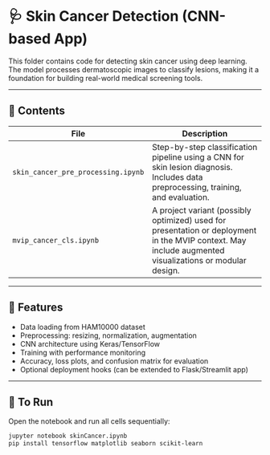 # 🩺 Skin Cancer Detection (CNN-based App)

This folder contains code for detecting skin cancer using deep learning. The model processes dermatoscopic images to classify lesions, making it a foundation for building real-world medical screening tools.

---

## 📄 Contents

| File                          | Description |
|------------------------------|-------------|
| `skin_cancer_pre_processing.ipynb`           | Step-by-step classification pipeline using a CNN for skin lesion diagnosis. Includes data preprocessing, training, and evaluation. |
| `mvip_cancer_cls.ipynb`| A project variant (possibly optimized) used for presentation or deployment in the MVIP context. May include augmented visualizations or modular design. |

---

## 🧠 Features

- Data loading from HAM10000 dataset
- Preprocessing: resizing, normalization, augmentation
- CNN architecture using Keras/TensorFlow
- Training with performance monitoring
- Accuracy, loss plots, and confusion matrix for evaluation
- Optional deployment hooks (can be extended to Flask/Streamlit app)

---

## 🚀 To Run

Open the notebook and run all cells sequentially:

```bash
jupyter notebook skinCancer.ipynb
pip install tensorflow matplotlib seaborn scikit-learn
```
